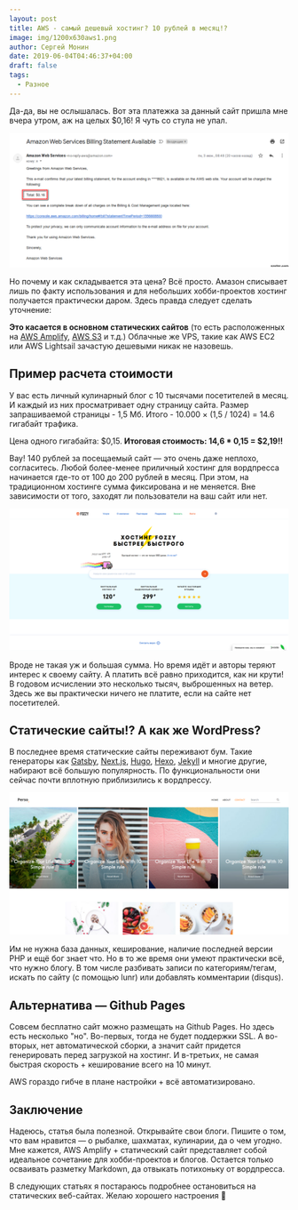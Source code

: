 ```yaml
---
layout: post
title: AWS - самый дешевый хостинг? 10 рублей в месяц!?
image: img/1200x630aws1.png
author: Сергей Монин
date: 2019-06-04T04:46:37+04:00
draft: false
tags: 
  - Разное
---
```


Да-да, вы не ослышалась. Вот эта платежка за данный сайт пришла мне вчера утром, аж на целых $0,16! Я чуть со стула не упал.

![Инвойс AWS за май месяц](./img/invoice.png)

Но почему и как складывается эта цена? Всё просто. Амазон списывает лишь по факту использования и для небольших хобби-проектов хостинг получается практически даром. Здесь правда следует сделать уточнение:

**Это касается в основном статических сайтов** (то есть расположенных на [AWS Amplify](https://aws.amazon.com/ru/amplify/), [AWS S3](https://aws.amazon.com/ru/s3/) и т.д.) Облачные же VPS, такие как AWS EC2 или AWS Lightsail зачастую дешевыми никак не назовешь. 

## Пример расчета стоимости

У вас есть личный кулинарный блог с 10 тысячами посетителей в месяц. И каждый из них просматривает одну страницу сайта. Размер запрашиваемой страницы - 1,5 Мб. Итого - 10.000 × (1,5 / 1024) =  14.6 гигабайт трафика.

Цена одного гигабайта: $0,15. **Итоговая стоимость: 14,6 * 0,15 = $2,19!!**

Вау! 140 рублей за посещаемый сайт — это очень даже неплохо, согласитесь. Любой более-менее приличный хостинг для вордпресса начинается где-то от 100 до 200 рублей в месяц. При этом, на традиционном хостинге сумма фиксирована и не меняется. Вне зависимости от того, заходят ли пользователи на ваш сайт или нет.

![Пример: Цены на хостинг от Fozzy (виртуальный хостинг от 120 руб.)](./img/fozzy.png) 

Вроде не такая уж и большая сумма. Но время идёт и авторы теряют интерес к своему сайту. А платить всё равно приходится, как ни крути! В годовом исчислении это несколько тысяч, выброшенных на ветер. Здесь же вы практически ничего не платите, если на сайте нет посетителей.    

## Статические сайты!? А как же WordPress?

В последнее время статические сайты переживают бум. Такие генераторы как [Gatsby](http://gatsbyjs.org/), [Next.js](https://nextjs.org), [Hugo](https://gohugo.io/), [Hexo](https://hexo.io/ru/), [Jekyll](https://jekyllrb.com/) и многие другие, набирают всё большую популярность. По функциональности они сейчас почти вплотную приблизились к вордпрессу. 

![Кажется, будто это одна из тем для WordPress'а. Но нет, это Hugo.](./img/persa.png)  

Им не нужна база данных, кеширование, наличие последней версии PHP и ещё бог знает что. Но в то же время они умеют практически всё, что нужно блогу. В том числе разбивать записи по категориям/тегам, искать по сайту (с помощью lunr) или добавлять комментарии (disqus).

## Альтернатива — Github Pages 

Совсем бесплатно сайт можно размещать на Github Pages. Но здесь есть несколько "но". Во-первых, тогда не будет поддержки SSL. А во-вторых, нет автоматической сборки, а значит сайт придется генерировать перед загрузкой на хостинг. И в-третьих, не самая быстрая скорость + кеширование всего на 10 минут.

AWS гораздо гибче в плане настройки + всё автоматизировано.

## Заключение

Надеюсь, статья была полезной. Открывайте свои блоги. Пишите о том, что вам нравится — о рыбалке, шахматах, кулинарии, да о чем угодно. Мне кажется, AWS Amplify + статический сайт представляет собой идеальное сочетание для хобби-проектов и блогов. Остается только осваивать разметку Markdown, да отвыкать потихоньку от вордпресса.

В следующих статьях я постараюсь подробнее остановиться на статических веб-сайтах. Желаю хорошего настроения 🙂              
